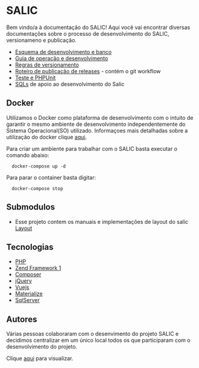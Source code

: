 # SALIC

Bem vindo/a à documentação do SALIC! Aqui você vai encontrar diversas documentações sobre o processo de desenvolvimento do SALIC, versionameno e publicação.

* [Esquema de desenvolvimento e banco](doc/Esquema_de_desenvolvimento_e_banco.md)
* [Guia de operação e desenvolvimento](doc/Guia_de_operacao-desenvolvimento.md)
* [Regras de versionamento](doc/Regras_versionamento.md)
* [Roteiro de publicação de releases](doc/Roteiro_de_publicacao_de_releases.md) - contém o git workflow
* [Teste e PHPUnit](doc/Teste_Manual.md)
* [SQLs](https://github.com/culturagovbr/salic-minc-sql) de apoio ao desenvolvimento do Salic

## Docker
Utilizamos o Docker como plataforma de desenvolvimento com o intuito de garantir o mesmo ambiente de desenvolvimento 
independentemente do Sistema Operacional(SO) utilizado. Informaçoes mais detalhadas sobre a utilização do docker clique
[aqui](doc/Guia_utilizacao_docker.md).

Para criar um ambiente para trabalhar com o SALIC basta executar o comando abaixo:
```
  docker-compose up -d
```

Para parar o container basta digitar:
```
  docker-compose stop
```
## Submodulos
* Esse projeto contem os manuais e implementações de layout do salic [Layout](https://github.com/culturagovbr/salic-minc-layout)

## Tecnologias
* [PHP](http://php.net/)
* [Zend Framework 1](https://framework.zend.com/manual/1.12/en/learning.quickstart.html) 
* [Composer](https://getcomposer.org/)
* [jQuery](https://jquery.com/)
* [Vuejs](https://vuejs.org/)
* [Materialize](http://materializecss.com/)
* [SqlServer](https://www.microsoft.com/en-us/sql-server/sql-server-2017)

## Autores
Várias pessoas colaboraram com o desenvimento do projeto SALIC e decidimos centralizar em um único local todos os que participaram com o desenvolvimento do projeto.
  
Clique [aqui](doc/Autores.md) para visualizar.
